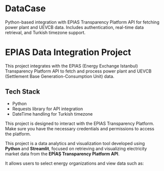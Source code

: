 # DataCase
Python-based integration with EPIAS Transparency Platform API for fetching power plant and UEVCB data. Includes authentication, real-time data retrieval, and Turkish timezone support.

# EPIAS Data Integration Project

This project integrates with the EPIAS (Energy Exchange Istanbul) Transparency Platform API to fetch and process power plant and UEVCB (Settlement Base Generation-Consumption Unit) data.

## Tech Stack
- Python
- Requests library for API integration
- DateTime handling for Turkish timezone

This project is designed to interact with the EPIAS Transparency Platform. Make sure you have the necessary credentials and permissions to access the platform.

This project is a data analytics and visualization tool developed using **Python** and **Streamlit**, focused on retrieving and visualizing electricity market data from the **EPİAŞ Transparency Platform API**. 

It allows users to select energy organizations and view data such as: